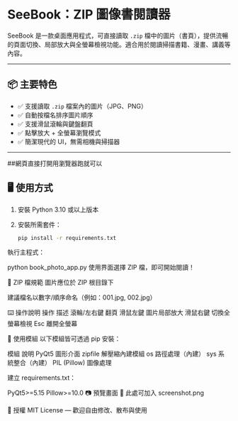 # SeeBook：ZIP 圖像書閱讀器

SeeBook 是一款桌面應用程式，可直接讀取 `.zip` 檔中的圖片（書頁），提供流暢的頁面切換、局部放大與全螢幕檢視功能。適合用於閱讀掃描書籍、漫畫、講義等內容。

---

## 📦 主要特色

- ✅ 支援讀取 `.zip` 檔案內的圖片（JPG、PNG）
- ✅ 自動按檔名排序圖片順序
- ✅ 支援滑鼠滾輪與鍵盤翻頁
- ✅ 點擊放大 + 全螢幕瀏覽模式
- ✅ 簡潔現代的 UI，無需相機與掃描器

---
##網頁直接打開用瀏覽器跑就可以

## 🖥️ 使用方式

1. 安裝 Python 3.10 或以上版本
2. 安裝所需套件：

   ```bash
   pip install -r requirements.txt
執行主程式：

python book_photo_app.py
使用界面選擇 ZIP 檔，即可開始閱讀！

📁 ZIP 檔規範
圖片應位於 ZIP 根目錄下

建議檔名以數字/順序命名（例如：001.jpg, 002.jpg）

⌨️ 操作說明
操作	描述
滾輪/左右鍵	翻頁
滑鼠左鍵	圖片局部放大
滑鼠右鍵	切換全螢幕檢視
Esc	離開全螢幕

🧩 使用模組
以下模組皆可透過 pip 安裝：

模組	說明
PyQt5	圖形介面
zipfile	解壓縮內建模組
os	路徑處理（內建）
sys	系統整合（內建）
PIL (Pillow)	圖像處理

建立 requirements.txt：

PyQt5>=5.15
Pillow>=10.0
📷 預覽畫面
🚧 此處可加入 screenshot.png

📜 授權
MIT License — 歡迎自由修改、散布與使用
